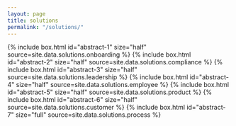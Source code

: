 ```yaml
---
layout: page
title: solutions
permalink: "/solutions/"
---
```


{% include box.html id="abstract-1" size="half" source=site.data.solutions.onboarding %}
{% include box.html id="abstract-2" size="half" source=site.data.solutions.compliance %}
{% include box.html id="abstract-3" size="half" source=site.data.solutions.leadership %}
{% include box.html id="abstract-4" size="half" source=site.data.solutions.employee %}
{% include box.html id="abstract-5" size="half" source=site.data.solutions.product %}
{% include box.html id="abstract-6" size="half" source=site.data.solutions.customer %}
{% include box.html id="abstract-7" size="full" source=site.data.solutions.process %}
